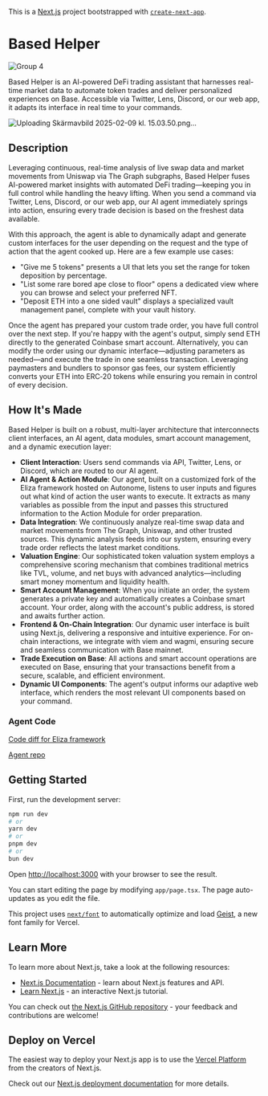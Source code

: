 This is a [Next.js](https://nextjs.org) project bootstrapped with [`create-next-app`](https://nextjs.org/docs/app/api-reference/cli/create-next-app).

# Based Helper
![Group 4](https://github.com/user-attachments/assets/b75ce4bd-71ea-4fe5-a3ba-66e43bdee2b1)

Based Helper is an AI-powered DeFi trading assistant that harnesses real-time market data to automate token trades and deliver personalized experiences on Base. Accessible via Twitter, Lens, Discord, or our web app, it adapts its interface in real time to your commands.

![Uploading Skärmavbild 2025-02-09 kl. 15.03.50.png…]()

## Description

Leveraging continuous, real-time analysis of live swap data and market movements from Uniswap via The Graph subgraphs, Based Helper fuses AI-powered market insights with automated DeFi trading—keeping you in full control while handling the heavy lifting. When you send a command via Twitter, Lens, Discord, or our web app, our AI agent immediately springs into action, ensuring every trade decision is based on the freshest data available.

With this approach, the agent is able to dynamically adapt and generate custom interfaces for the user depending on the request and the type of action that the agent cooked up. Here are a few example use cases:

* "Give me 5 tokens" presents a UI that lets you set the range for token deposition by percentage.
* "List some rare bored ape close to floor" opens a dedicated view where you can browse and select your preferred NFT.
* "Deposit ETH into a one sided vault" displays a specialized vault management panel, complete with your vault history.

Once the agent has prepared your custom trade order, you have full control over the next step. If you're happy with the agent's output, simply send ETH directly to the generated Coinbase smart account. Alternatively, you can modify the order using our dynamic interface—adjusting parameters as needed—and execute the trade in one seamless transaction. Leveraging paymasters and bundlers to sponsor gas fees, our system efficiently converts your ETH into ERC‑20 tokens while ensuring you remain in control of every decision.

## How It's Made

Based Helper is built on a robust, multi-layer architecture that interconnects client interfaces, an AI agent, data modules, smart account management, and a dynamic execution layer:

* **Client Interaction**: Users send commands via API, Twitter, Lens, or Discord, which are routed to our AI agent.
* **AI Agent & Action Module**: Our agent, built on a customized fork of the Eliza framework hosted on Autonome, listens to user inputs and figures out what kind of action the user wants to execute. It extracts as many variables as possible from the input and passes this structured information to the Action Module for order preparation.
* **Data Integration**: We continuously analyze real-time swap data and market movements from The Graph, Uniswap, and other trusted sources. This dynamic analysis feeds into our system, ensuring every trade order reflects the latest market conditions.
* **Valuation Engine**: Our sophisticated token valuation system employs a comprehensive scoring mechanism that combines traditional metrics like TVL, volume, and net buys with advanced analytics—including smart money momentum and liquidity health.
* **Smart Account Management**: When you initiate an order, the system generates a private key and automatically creates a Coinbase smart account. Your order, along with the account's public address, is stored and awaits further action.
* **Frontend & On-Chain Integration**: Our dynamic user interface is built using Next.js, delivering a responsive and intuitive experience. For on-chain interactions, we integrate with viem and wagmi, ensuring secure and seamless communication with Base mainnet.
* **Trade Execution on Base**: All actions and smart account operations are executed on Base, ensuring that your transactions benefit from a secure, scalable, and efficient environment.
* **Dynamic UI Components**: The agent's output informs our adaptive web interface, which renders the most relevant UI components based on your command.

### Agent Code
[Code diff for Eliza framework](https://github.com/elizaOS/eliza/compare/main...jonathangus:eliza:agentic-hackathon?expand=1)

[Agent repo](https://github.com/elizaOS/eliza/tree/agentic-hackathon)
## Getting Started

First, run the development server:

```bash
npm run dev
# or
yarn dev
# or
pnpm dev
# or
bun dev
```

Open [http://localhost:3000](http://localhost:3000) with your browser to see the result.

You can start editing the page by modifying `app/page.tsx`. The page auto-updates as you edit the file.

This project uses [`next/font`](https://nextjs.org/docs/app/building-your-application/optimizing/fonts) to automatically optimize and load [Geist](https://vercel.com/font), a new font family for Vercel.

## Learn More

To learn more about Next.js, take a look at the following resources:

- [Next.js Documentation](https://nextjs.org/docs) - learn about Next.js features and API.
- [Learn Next.js](https://nextjs.org/learn) - an interactive Next.js tutorial.

You can check out [the Next.js GitHub repository](https://github.com/vercel/next.js) - your feedback and contributions are welcome!

## Deploy on Vercel

The easiest way to deploy your Next.js app is to use the [Vercel Platform](https://vercel.com/new?utm_medium=default-template&filter=next.js&utm_source=create-next-app&utm_campaign=create-next-app-readme) from the creators of Next.js.

Check out our [Next.js deployment documentation](https://nextjs.org/docs/app/building-your-application/deploying) for more details.
